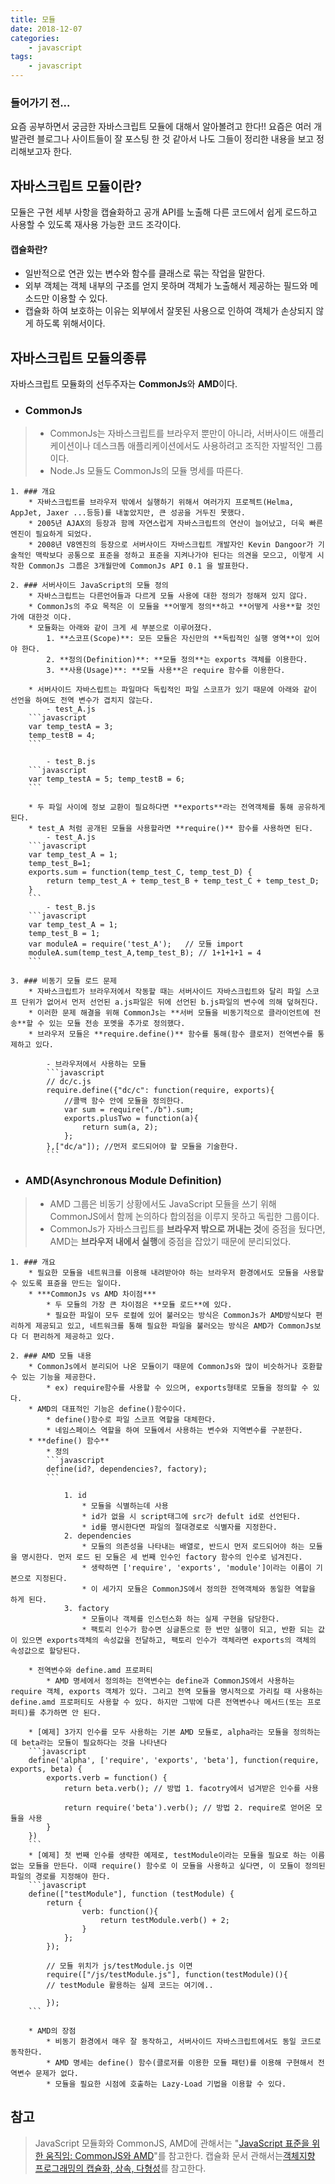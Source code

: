 ```yaml
---
title: 모듈
date: 2018-12-07
categories:
    - javascript
tags:
    - javascript
---
```

### 들어가기 전...
요즘 공부하면서 궁금한 자바스크립트 모듈에 대해서 알아볼려고 한다!!
요즘은 여러 개발관련 블로그나 사이트들이 잘 포스팅 한 것 같아서 나도 그들이 정리한 내용을 보고 정리해보고자 한다.

<!-- more -->

## 자바스크립트 모듈이란?
모듈은 구현 세부 사항을 캡슐화하고 공개 API를 노출해 다른 코드에서 쉽게 로드하고 사용할 수 있도록 재사용 가능한 코드 조각이다.

#### 캡슐화란?
* 일반적으로 연관 있는 변수와 함수를 클래스로 묶는 작업을 말한다.
* 외부 객체는 객체 내부의 구조를 얻지 못하며 객체가 노출해서 제공하는 필드와 메소드만 이용할 수 있다.
* 캡슐화 하여 보호하는 이유는 외부에서 잘못된 사용으로 인하여 객체가 손상되지 않게 하도록 위해서이다.

## 자바스크립트 모듈의종류
자바스크립트 모듈화의 선두주자는 **CommonJs**와 **AMD**이다.

* ### CommonJs
>* CommonJs는 자바스크립트를 브라우저 뿐만이 아니라, 서버사이드 애플리케이션이나 데스크톱 애플리케이션에서도 사용하려고 조직한 자발적인 그룹이다.
>* Node.Js 모듈도 CommonJs의 모듈 명세를 따른다.

    1. ### 개요
        * 자바스크립트를 브라우저 밖에서 실행하기 위해서 여러가지 프로젝트(Helma, AppJet, Jaxer ...등등)를 내놓았지만, 큰 성공을 거두진 못했다.
        * 2005년 AJAX의 등장과 함께 자연스럽게 자바스크립트의 연산이 늘어났고, 더욱 빠른 엔진이 필요하게 되었다.
        * 2008년 V8엔진의 등장으로 서버사이드 자바스크립트 개발자인 Kevin Dangoor가 기술적인 맥락보다 공통으로 표준을 정하고 표준을 지켜나가야 된다는 의견을 모으고, 이렇게 시작한 CommonJs 그룹은 3개월만에 CommonJs API 0.1 을 발표한다.

    2. ### 서버사이드 JavaScript의 모듈 정의
        * 자바스크립트는 다른언어들과 다르게 모듈 사용에 대한 정의가 정해져 있지 않다.
        * CommonJs의 주요 목적은 이 모듈을 **어떻게 정의**하고 **어떻게 사용**할 것인가에 대한것 이다.
        * 모듈화는 아래와 같이 크게 세 부분으로 이루어졌다.
            1. **스코프(Scope)**: 모든 모듈은 자신만의 **독립적인 실행 영역**이 있어야 한다.
            2. **정의(Definition)**: **모듈 정의**는 exports 객체를 이용한다.
            3. **사용(Usage)**: **모듈 사용**은 require 함수를 이용한다.
        
        * 서버사이드 자바스립트는 파일마다 독립적인 파일 스코프가 있기 때문에 아래와 같이 선언을 하여도 전역 변수가 겹치지 않는다.
            - test_A.js
        ```javascript
        var temp_testA = 3;
        temp_testB = 4;
        ```

            - test_B.js
        ```javascript
        var temp_testA = 5; temp_testB = 6;
        ```

        * 두 파일 사이에 정보 교환이 필요하다면 **exports**라는 전역객체를 통해 공유하게 된다.
        * test_A 처럼 공개된 모듈을 사용할라면 **require()** 함수를 사용하면 된다.
            - test_A.js
        ```javascript
        var temp_test_A = 1;  
        temp_test_B=1;  
        exports.sum = function(temp_test_C, temp_test_D) {  
            return temp_test_A + temp_test_B + temp_test_C + temp_test_D;  
        }
        ```
            - test_B.js
        ```javascript
        var temp_test_A = 1;  
        temp_test_B = 1;  
        var moduleA = require('test_A');   // 모듈 import
        moduleA.sum(temp_test_A,temp_test_B); // 1+1+1+1 = 4
        ```

    3. ### 비동기 모듈 로드 문제
        * 자바스크립트가 브라우저에서 작동할 때는 서버사이드 자바스크립트와 달리 파일 스코프 단위가 없어서 먼저 선언된 a.js파일은 뒤에 선언된 b.js파일의 변수에 의해 덮혀진다.
        * 이러한 문제 해결을 위해 CommonJs는 **서버 모듈을 비동기적으로 클라이언트에 전송**할 수 있는 모듈 전송 포멧을 추가로 정의했다.
        * 브라우저 모듈은 **require.define()** 함수를 통해(함수 클로저) 전역변수를 통제하고 있다.

            - 브라우저에서 사용하는 모듈
            ```javascript
            // dc/c.js
            require.define({"dc/c": function(require, exports){
                //콜백 함수 안에 모듈을 정의한다.
                var sum = require("./b").sum;  
                exports.plusTwo = function(a){  
                    return sum(a, 2);  
                };
            },["dc/a"]); //먼저 로드되어야 할 모듈을 기술한다.
            ```
        
    

* ### AMD(Asynchronous Module Definition)
>* AMD 그룹은 비동기 상황에서도 JavaScript 모듈을 쓰기 위해 CommonJS에서 함께 논의하다 합의점을 이루지 못하고 독립한 그룹이다.
>* CommonJs가 자바스크립트를 **브라우저 밖으로 꺼내는 것**에 중점을 뒀다면, AMD는 **브라우저 내에서 실행**에 중점을 잡았기 때문에 분리되었다.

    1. ### 개요
        * 필요한 모듈을 네트워크를 이용해 내려받아야 하는 브라우저 환경에서도 모듈을 사용할 수 있도록 표쥰을 만드는 일이다.
        * ***CommonJs vs AMD 차이점***
            * 두 모듈의 가장 큰 차이점은 **모듈 로드**에 있다.
            * 필요한 파일이 모두 로컬에 있어 불러오는 방식은 CommonJs가 AMD방식보다 편리하게 제공되고 있고, 네트워크를 통해 필요한 파일을 불러오는 방식은 AMD가 CommonJs보다 더 편리하게 제공하고 있다.

    2. ### AMD 모듈 내용
        * CommonJs에서 분리되어 나온 모듈이기 때문에 CommonJs와 많이 비슷하거나 호환할 수 있는 기능을 제공한다.
            * ex) require함수를 사용할 수 있으며, exports형태로 모듈을 정의할 수 있다.
        * AMD의 대표적인 기능은 define()함수이다.
            * define()함수로 파일 스코프 역할을 대체한다.
            * 네임스페이스 역할을 하여 모듈에서 사용하는 변수와 지역변수를 구분한다.
        * **define() 함수**
            * 정의
            ```javascript
            define(id?, dependencies?, factory);
            ```

                1. id
                    * 모듈을 식별하는데 사용
                    * id가 없을 시 script태그에 src가 defult id로 선언된다.
                    * id를 명시한다면 파일의 절대경로로 식별자를 지정한다.
                2. dependencies 
                    * 모듈의 의존성을 나타내는 배열로, 반드시 먼저 로드되어야 하는 모듈을 명시한다. 먼저 로드 된 모듈은 세 번째 인수인 factory 함수의 인수로 넘겨진다.
                    * 생략하면 ['require', 'exports', 'module']이라는 이름이 기본으로 지정된다.
                    * 이 세가지 모듈은 CommonJS에서 정의한 전역객체와 동일한 역할을 하게 된다.
                3. factory
                    * 모듈이나 객체를 인스턴스화 하는 실제 구현을 담당한다.
                    * 팩토리 인수가 함수면 싱글톤으로 한 번만 실행이 되고, 반환 되는 값이 있으면 exports객체의 속성값을 전달하고, 팩토리 인수가 객체라면 exports의 객체의 속성값으로 할당된다.

        * 전역변수와 define.amd 프로퍼티
            * AMD 명세에서 정의하는 전역변수는 define과 CommonJS에서 사용하는 require 객체, exports 객체가 있다. 그리고 전역 모듈을 명시적으로 가리킬 때 사용하는 define.amd 프로퍼티도 사용할 수 있다. 하지만 그밖에 다른 전역변수나 메서드(또는 프로퍼티)를 추가하면 안 된다.

        * [예제] 3가지 인수를 모두 사용하는 기본 AMD 모듈로, alpha라는 모듈을 정의하는데 beta라는 모듈이 필요하다는 것을 나타낸다
        ```javascript
        define('alpha', ['require', 'exports', 'beta'], function(require, exports, beta) {
            exports.verb = function() {
                return beta.verb(); // 방법 1. facotry에서 넘겨받은 인수를 사용

                return require('beta').verb(); // 방법 2. require로 얻어온 모듈을 사용
            }
        })
        ```
        * [예제] 첫 번째 인수를 생략한 예제로, testModule이라는 모듈을 필요로 하는 이름 없는 모듈을 만든다. 이때 require() 함수로 이 모듈을 사용하고 싶다면, 이 모듈이 정의된 파일의 경로를 지정해야 한다.
        ```javascript
        define(["testModule"], function (testModule) {  
            return {  
                    verb: function(){  
                        return testModule.verb() + 2;  
                    }
                };
            });

            // 모듈 위치가 js/testModule.js 이면
            require(["/js/testModule.js"], function(testModule)(){  
            // testModule 활용하는 실제 코드는 여기에..

            });
        ```

        * AMD의 장점
            * 비동기 환경에서 매우 잘 동작하고, 서버사이드 자바스크립트에서도 동일 코드로 동작한다.
            * AMD 명세는 define() 함수(클로저를 이용한 모듈 패턴)를 이용해 구현해서 전역변수 문제가 없다.
            * 모듈을 필요한 시점에 호출하는 Lazy-Load 기법을 이용할 수 있다.
## 참고
> JavaScript 모듈화와 CommonJS, AMD에 관해서는
"[JavaScript 표준을 위한 움직임: CommonJS와 AMD](http://d2.naver.com/helloworld/12864)"를 참고한다.
캡슐화 문서 관해서는[객체지향 프로그래밍의 캡슐화, 상속, 다형성](http://webclub.tistory.com/156)를 참고한다.